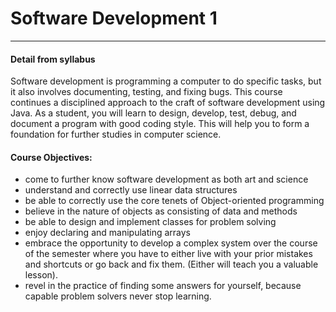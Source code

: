 # Software Development 1
---

#### Detail from syllabus
Software development is programming a computer to do specific tasks, but it also involves documenting, testing, and fixing bugs. This course continues a disciplined approach to the craft of software development using Java. As a student, you will learn to design, develop, test, debug, and document a program with good coding style. This will help you to form a foundation for further studies in computer science.

#### Course Objectives:
- come to further know software development as both art and science
- understand and correctly use linear data structures
- be able to correctly use the core tenets of Object-oriented programming
- believe in the nature of objects as consisting of data and methods
- be able to design and implement classes for problem solving
- enjoy declaring and manipulating arrays
- embrace the opportunity to develop a complex system over the course of the semester where you have to either live with your prior mistakes and shortcuts or go back and fix them. (Either will teach you a valuable lesson).
- revel in the practice of finding some answers for yourself, because capable problem solvers never stop learning.
